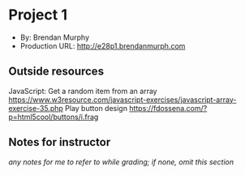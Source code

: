 # Project 1
+ By: Brendan Murphy
+ Production URL: <http://e28p1.brendanmurph.com>

## Outside resources
JavaScript: Get a random item from an array
<https://www.w3resource.com/javascript-exercises/javascript-array-exercise-35.php>
Play button design
https://fdossena.com/?p=html5cool/buttons/i.frag

## Notes for instructor
*any notes for me to refer to while grading; if none, omit this section*